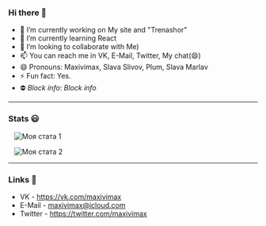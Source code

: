 ### Hi there 👋

- 🔭 I’m currently working on My site and "Trenashor"
- 🌱 I’m currently learning React
- 👯 I’m looking to collaborate with Me)
- 📫 You can reach me in VK, E-Mail, Twitter, My chat(😄)
- 😄 Pronouns: Maxivimax, Slava Slivov, Plum, Slava Marlav
- ⚡ Fun fact: Yes.
- ⛔ *Block info*: *Block info*

____
### Stats 😃

   ![Моя стата 1](https://github-readme-stats.vercel.app/api?username=maxivimax&hide=contribs,prs&theme=radical)

   ![Моя стата 2](https://github-readme-stats.vercel.app/api/top-langs/?username=maxivimax&layout=compact&theme=radical)
____

### Links 📃

+ VK - https://vk.com/maxivimax
+ E-Mail - maxivimax@icloud.com 
+ Twitter - https://twitter.com/maxivimax
